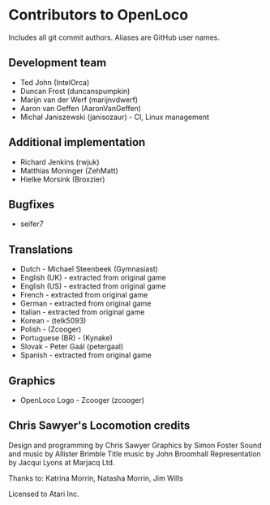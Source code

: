 # Contributors to OpenLoco
Includes all git commit authors. Aliases are GitHub user names.

## Development team
* Ted John (IntelOrca)
* Duncan Frost (duncanspumpkin)
* Marijn van der Werf (marijnvdwerf)
* Aaron van Geffen (AaronVanGeffen)
* Michał Janiszewski (janisozaur) - CI, Linux management

## Additional implementation
* Richard Jenkins (rwjuk)
* Matthias Moninger (ZehMatt)
* Hielke Morsink (Broxzier)

## Bugfixes
* seifer7

## Translations
* Dutch - Michael Steenbeek (Gymnasiast)
* English (UK) - extracted from original game
* English (US) - extracted from original game
* French - extracted from original game
* German - extracted from original game
* Italian - extracted from original game
* Korean - (telk5093)
* Polish - (Zcooger)
* Portuguese (BR) - (Kynake)
* Slovak - Peter Gaál (petergaal)
* Spanish - extracted from original game

## Graphics
* OpenLoco Logo - Zcooger (zcooger)

## Chris Sawyer's Locomotion credits
Design and programming by Chris Sawyer
Graphics by Simon Foster
Sound and music by Allister Brimble
Title music by John Broomhall
Representation by Jacqui Lyons at Marjacq Ltd.

Thanks to: Katrina Morrin, Natasha Morrin, Jim Wills

Licensed to Atari Inc.
